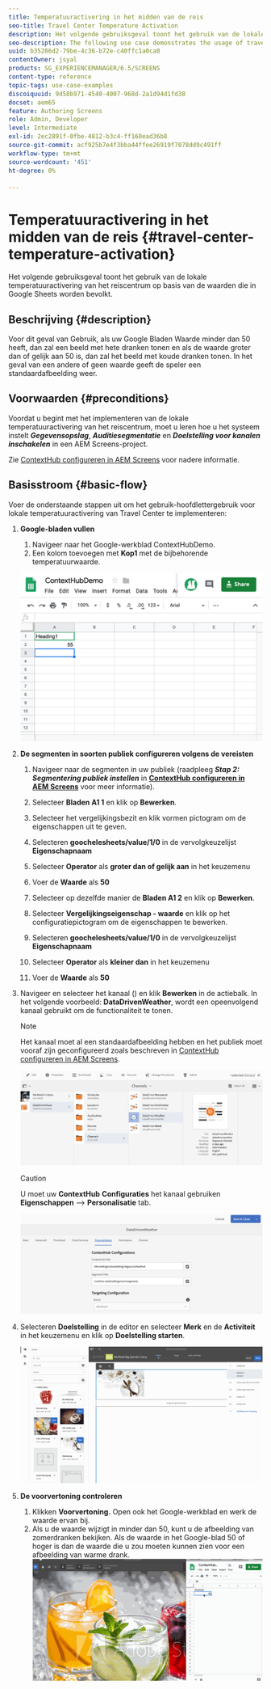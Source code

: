 ```yaml
---
title: Temperatuuractivering in het midden van de reis
seo-title: Travel Center Temperature Activation
description: Het volgende gebruiksgeval toont het gebruik van de lokale temperatuuractivering van het reiscentrum op basis van de waarden die in Google Sheets worden bevolkt.
seo-description: The following use case demonstrates the usage of travel center local temperature activation based on the values populated in Google Sheets.
uuid: b35286d2-79be-4c36-b72e-c40ffc1a0ca0
contentOwner: jsyal
products: SG_EXPERIENCEMANAGER/6.5/SCREENS
content-type: reference
topic-tags: use-case-examples
discoiquuid: 9d58b971-4540-4007-968d-2a1d94d1fd38
docset: aem65
feature: Authoring Screens
role: Admin, Developer
level: Intermediate
exl-id: 2ec2891f-0fbe-4812-b3c4-ff160ead36b8
source-git-commit: acf925b7e4f3bba44ffee26919f7078dd9c491ff
workflow-type: tm+mt
source-wordcount: '451'
ht-degree: 0%

---
```


# Temperatuuractivering in het midden van de reis {#travel-center-temperature-activation}

Het volgende gebruiksgeval toont het gebruik van de lokale temperatuuractivering van het reiscentrum op basis van de waarden die in Google Sheets worden bevolkt.

## Beschrijving {#description}

Voor dit geval van Gebruik, als uw Google Bladen Waarde minder dan 50 heeft, dan zal een beeld met hete dranken tonen en als de waarde groter dan of gelijk aan 50 is, dan zal het beeld met koude dranken tonen. In het geval van een andere of geen waarde geeft de speler een standaardafbeelding weer.

## Voorwaarden {#preconditions}

Voordat u begint met het implementeren van de lokale temperatuuractivering van het reiscentrum, moet u leren hoe u het systeem instelt ***Gegevensopslag***, ***Auditiesegmentatie*** en ***Doelstelling voor kanalen inschakelen*** in een AEM Screens-project.

Zie [ContextHub configureren in AEM Screens](configuring-context-hub.md) voor nadere informatie.

## Basisstroom {#basic-flow}

Voer de onderstaande stappen uit om het gebruik-hoofdlettergebruik voor lokale temperatuuractivering van Travel Center te implementeren:

1. **Google-bladen vullen**

   1. Navigeer naar het Google-werkblad ContextHubDemo.
   1. Een kolom toevoegen met **Kop1** met de bijbehorende temperatuurwaarde.

   ![screen_shot_2019-05-08at112911am](assets/screen_shot_2019-05-08at112911am.png)

1. **De segmenten in soorten publiek configureren volgens de vereisten**

   1. Navigeer naar de segmenten in uw publiek (raadpleeg ***Stap 2: Segmentering publiek instellen*** in **[ContextHub configureren in AEM Screens](configuring-context-hub.md)** voor meer informatie).

   1. Selecteer **Bladen A1 1** en klik op **Bewerken**.

   1. Selecteer het vergelijkingsbezit en klik vormen pictogram om de eigenschappen uit te geven.
   1. Selecteren **goochelesheets/value/1/0** in de vervolgkeuzelijst **Eigenschapnaam**

   1. Selecteer **Operator** als **groter dan of gelijk aan** in het keuzemenu

   1. Voer de **Waarde** als **50**

   1. Selecteer op dezelfde manier de **Bladen A1 2** en klik op **Bewerken**.

   1. Selecteer **Vergelijkingseigenschap - waarde** en klik op het configuratiepictogram om de eigenschappen te bewerken.
   1. Selecteren **goochelesheets/value/1/0** in de vervolgkeuzelijst **Eigenschapnaam**

   1. Selecteer **Operator** als **kleiner dan** in het keuzemenu

   1. Voer de **Waarde** als **50**

1. Navigeer en selecteer het kanaal () en klik **Bewerken** in de actiebalk. In het volgende voorbeeld: **DataDrivenWeather**, wordt een opeenvolgend kanaal gebruikt om de functionaliteit te tonen.

   >[!NOTE]
   >
   >Het kanaal moet al een standaardafbeelding hebben en het publiek moet vooraf zijn geconfigureerd zoals beschreven in [ContextHub configureren in AEM Screens](configuring-context-hub.md).

   ![screen_shot_2019-05-08at113022am](assets/screen_shot_2019-05-08at113022am.png)

   >[!CAUTION]
   >
   >U moet uw **ContextHub** **Configuraties** het kanaal gebruiken **Eigenschappen** —> **Personalisatie** tab.

   ![screen_shot_2019-05-08at114106am](assets/screen_shot_2019-05-08at114106am.png)

1. Selecteren **Doelstelling** in de editor en selecteer **Merk** en de **Activiteit** in het keuzemenu en klik op **Doelstelling starten**.

   ![new_activity3](assets/new_activity3.gif)

1. **De voorvertoning controleren**

   1. Klikken **Voorvertoning.** Open ook het Google-werkblad en werk de waarde ervan bij.
   1. Als u de waarde wijzigt in minder dan 50, kunt u de afbeelding van zomerdranken bekijken. Als de waarde in het Google-blad 50 of hoger is dan de waarde die u zou moeten kunnen zien voor een afbeelding van warme drank.
   ![result3](assets/result3.gif)
